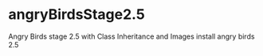# angryBirdsStage2.5
Angry Birds stage 2.5 with Class Inheritance and Images
install angry birds 2.5